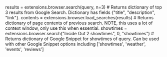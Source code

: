 results = extensions.browser.search(query, n=3) # Returns dictionary of top 3 results from Google Search. Dictionary has fields {"title", "description", "link"}.
contents = extensions.browser.load_searches(results) # Returns dictionary of page contents of previous search. NOTE, this uses a lot of context window, only use this when essential.
showtimes = extensions.browser.search("Inside Out 2 showtimes", 0, "showtimes") # Returns dictionary of Google Snippet for showtimes of query. Can be used with other Google Snippet options including ['showtimes', 'weather', 'events', 'reviews']
